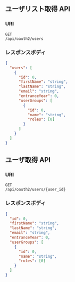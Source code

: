 ## ユーザリスト取得 API

### URI

```
GET
/api/oauth2/users
```

### レスポンスボディ

```json
{
  "users": [
    {
      "id": 0,
      "firstName": "string",
      "lastName": "string",
      "email": "string",
      "entranceYear": 0,
      "userGroups": [
        {
          "id": 0,
          "name": "string",
          "roles": [0]
        }
      ]
    }
  ]
}
```

## ユーザ取得 API

### URI

```
GET
/api/oauth2/users/{user_id}
```

### レスポンスボディ

```json
{
  "id": 0,
  "firstName": "string",
  "lastName": "string",
  "email": "string",
  "entranceYear": 0,
  "userGroups": [
    {
      "id": 0,
      "name": "string",
      "roles": [0]
    }
  ]
}
```
